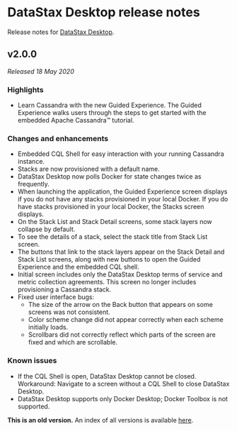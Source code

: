 # DataStax Desktop release notes
Release notes for [DataStax Desktop](https://downloads.datastax.com/#desktop).

## v2.0.0
*Released 18 May 2020*

### Highlights

* Learn Cassandra with the new Guided Experience. The Guided Experience walks users through the steps to get started with the embedded Apache Cassandra™ tutorial.

### Changes and enhancements

* Embedded CQL Shell for easy interaction with your running Cassandra instance.
* Stacks are now provisioned with a default name.
* DataStax Desktop now polls Docker for state changes twice as frequently.
* When launching the application, the Guided Experience screen displays if you do not have any stacks provisioned in your local Docker. If you do have stacks provisioned in your local Docker, the Stacks screen displays.
* On the Stack List and Stack Detail screens, some stack layers now collapse by default.
* To see the details of a stack, select the stack title from Stack List screen.
* The buttons that link to the stack layers appear on the Stack Detail and Stack List screens, along with new buttons to open the Guided Experience and the embedded CQL shell.
* Initial screen includes only the DataStax Desktop terms of service and metric collection agreements. This screen no longer includes provisioning a Cassandra stack.
* Fixed user interface bugs:
    * The size of the arrow on the Back button that appears on some screens was not consistent.
    * Color scheme change did not appear correctly when each scheme initially loads.
    * Scrollbars did not correctly reflect which parts of the screen are fixed and which are scrollable.

### Known issues

* If the CQL Shell is open, DataStax Desktop cannot be closed. Workaround: Navigate to a screen without a CQL Shell to close DataStax Desktop.
* DataStax Desktop supports only Docker Desktop; Docker Toolbox is not supported.

**This is an old version.** An index of all versions is available [here](https://github.com/datastax/release-notes/DataStax_Desktop/DataStax_Desktop.md).
